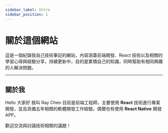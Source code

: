 ```yaml
---
sidebar_label: Intro
sidebar_position: 1
---
```


# 關於這個網站

這是一個紀錄我自己技術筆記的網站，內容涵蓋前端開發、React 技術以及相關的學習心得與經驗分享，持續更新中，目的是累積自己的知識，同時幫助有相同興趣的人解決問題。

---

## 關於我

Hello 大家好 我叫 Ray Chen 目前是前端工程師，主要使用 **React** 技術進行專案開發，並且具備五年相關的軟體開發工作經驗。偶爾也有使用 **React Native** 開發 APP。

歡迎交流與討論技術相關的議題！
